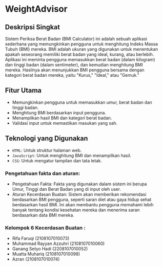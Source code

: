 # WeightAdvisor

## Deskripsi Singkat
Sistem Periksa Berat Badan (BMI Calculator) ini adalah sebuah aplikasi sederhana yang memungkinkan pengguna untuk menghitung Indeks Massa Tubuh (BMI) mereka. BMI adalah ukuran yang digunakan untuk menentukan apakah seseorang memiliki berat badan yang ideal, kurang, atau berlebih. Aplikasi ini meminta pengguna memasukkan berat badan (dalam kilogram) dan tinggi badan (dalam sentimeter), dan kemudian menghitung BMI mereka. Hasilnya akan menunjukkan BMI pengguna bersama dengan kategori berat badan mereka, yaitu "Kurus," "Ideal," atau "Gemuk."

## Fitur Utama
- Memungkinkan pengguna untuk memasukkan umur, berat badan dan tinggi badan.
- Menghitung BMI berdasarkan input pengguna.
- Menampilkan hasil BMI dan kategori berat badan.
- Validasi input untuk memastikan masukan yang sah.

## Teknologi yang Digunakan
- `HTML`: Untuk struktur halaman web.
- `JavaScript`: Untuk menghitung BMI dan menampilkan hasil.
- `CSS`: Untuk mengatur tampilan dan tata letak.

### Pengetahuan fakta dan aturan:
- Pengetahuan Fakta: Fakta yang digunakan dalam sistem ini berupa Umur, Tinggi dan Berat Badan yang di input oleh user.
- Aturan Kecerdasan Buatan: Sistem akan memberikan rekomendasi berdasarkan BMI pengguna, seperti saran diet atau gaya hidup sehat berdasarkan hasil BMI.
Ini akan membantu pengguna memahami lebih banyak tentang kondisi kesehatan mereka dan menerima saran berdasarkan data BMI mereka.

### Kelompok 6 Kecerdasan Buatan :
- Rifa Faruqi (2108107010073)
- Muhammad Rayyan Azzuhri (2108107010060)
- Ganang Setyo Hadi (2208107010052)
- Muatta Muhariq (2108107010098)
- Azran (2108107010074)
